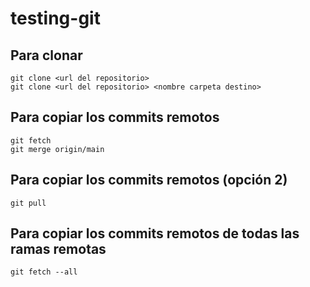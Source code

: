 # testing-git

## Para clonar

```
git clone <url del repositorio>
git clone <url del repositorio> <nombre carpeta destino>
```

## Para copiar los commits remotos

```
git fetch
git merge origin/main
```

## Para copiar los commits remotos (opción 2)

```
git pull
```

## Para copiar los commits remotos de todas las ramas remotas

```
git fetch --all
```
